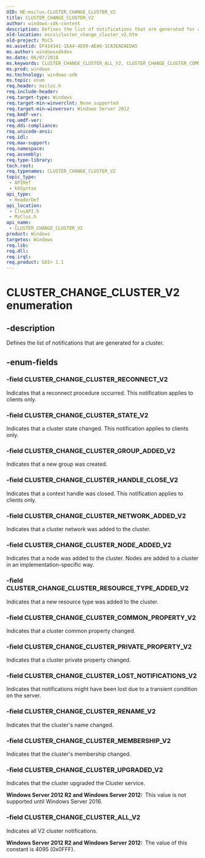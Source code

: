 ```yaml
---
UID: NE:msclus.CLUSTER_CHANGE_CLUSTER_V2
title: CLUSTER_CHANGE_CLUSTER_V2
author: windows-sdk-content
description: Defines the list of notifications that are generated for a cluster.
old-location: mscs\cluster_change_cluster_v2.htm
old-project: MsCS
ms.assetid: EF414341-1EA4-4E69-AEA6-1CA3EAEAEDA5
ms.author: windowssdkdev
ms.date: 06/07/2018
ms.keywords: CLUSTER_CHANGE_CLUSTER_ALL_V2, CLUSTER_CHANGE_CLUSTER_COMMON_PROPERTY_V2, CLUSTER_CHANGE_CLUSTER_GROUP_ADDED_V2, CLUSTER_CHANGE_CLUSTER_HANDLE_CLOSE_V2, CLUSTER_CHANGE_CLUSTER_LOST_NOTIFICATIONS_V2, CLUSTER_CHANGE_CLUSTER_MEMBERSHIP_V2, CLUSTER_CHANGE_CLUSTER_NETWORK_ADDED_V2, CLUSTER_CHANGE_CLUSTER_NODE_ADDED_V2, CLUSTER_CHANGE_CLUSTER_PRIVATE_PROPERTY_V2, CLUSTER_CHANGE_CLUSTER_RECONNECT_V2, CLUSTER_CHANGE_CLUSTER_RENAME_V2, CLUSTER_CHANGE_CLUSTER_RESOURCE_TYPE_ADDED_V2, CLUSTER_CHANGE_CLUSTER_STATE_V2, CLUSTER_CHANGE_CLUSTER_UPGRADED_V2, CLUSTER_CHANGE_CLUSTER_V2, CLUSTER_CHANGE_CLUSTER_V2 enumeration [Failover Cluster], clusapi/CLUSTER_CHANGE_CLUSTER_ALL_V2, clusapi/CLUSTER_CHANGE_CLUSTER_COMMON_PROPERTY_V2, clusapi/CLUSTER_CHANGE_CLUSTER_GROUP_ADDED_V2, clusapi/CLUSTER_CHANGE_CLUSTER_HANDLE_CLOSE_V2, clusapi/CLUSTER_CHANGE_CLUSTER_LOST_NOTIFICATIONS_V2, clusapi/CLUSTER_CHANGE_CLUSTER_MEMBERSHIP_V2, clusapi/CLUSTER_CHANGE_CLUSTER_NETWORK_ADDED_V2, clusapi/CLUSTER_CHANGE_CLUSTER_NODE_ADDED_V2, clusapi/CLUSTER_CHANGE_CLUSTER_PRIVATE_PROPERTY_V2, clusapi/CLUSTER_CHANGE_CLUSTER_RECONNECT_V2, clusapi/CLUSTER_CHANGE_CLUSTER_RENAME_V2, clusapi/CLUSTER_CHANGE_CLUSTER_RESOURCE_TYPE_ADDED_V2, clusapi/CLUSTER_CHANGE_CLUSTER_STATE_V2, clusapi/CLUSTER_CHANGE_CLUSTER_UPGRADED_V2, clusapi/CLUSTER_CHANGE_CLUSTER_V2, msclus/CLUSTER_CHANGE_CLUSTER_ALL_V2, msclus/CLUSTER_CHANGE_CLUSTER_COMMON_PROPERTY_V2, msclus/CLUSTER_CHANGE_CLUSTER_GROUP_ADDED_V2, msclus/CLUSTER_CHANGE_CLUSTER_HANDLE_CLOSE_V2, msclus/CLUSTER_CHANGE_CLUSTER_LOST_NOTIFICATIONS_V2, msclus/CLUSTER_CHANGE_CLUSTER_MEMBERSHIP_V2, msclus/CLUSTER_CHANGE_CLUSTER_NETWORK_ADDED_V2, msclus/CLUSTER_CHANGE_CLUSTER_NODE_ADDED_V2, msclus/CLUSTER_CHANGE_CLUSTER_PRIVATE_PROPERTY_V2, msclus/CLUSTER_CHANGE_CLUSTER_RECONNECT_V2, msclus/CLUSTER_CHANGE_CLUSTER_RENAME_V2, msclus/CLUSTER_CHANGE_CLUSTER_RESOURCE_TYPE_ADDED_V2, msclus/CLUSTER_CHANGE_CLUSTER_STATE_V2, msclus/CLUSTER_CHANGE_CLUSTER_UPGRADED_V2, msclus/CLUSTER_CHANGE_CLUSTER_V2, mscs.cluster_change_cluster_v2
ms.prod: windows
ms.technology: windows-sdk
ms.topic: enum
req.header: msclus.h
req.include-header: 
req.target-type: Windows
req.target-min-winverclnt: None supported
req.target-min-winversvr: Windows Server 2012
req.kmdf-ver: 
req.umdf-ver: 
req.ddi-compliance: 
req.unicode-ansi: 
req.idl: 
req.max-support: 
req.namespace: 
req.assembly: 
req.type-library: 
tech.root: 
req.typenames: CLUSTER_CHANGE_CLUSTER_V2
topic_type:
 - APIRef
 - kbSyntax
api_type:
 - HeaderDef
api_location:
 - ClusAPI.h
 - MsClus.h
api_name:
 - CLUSTER_CHANGE_CLUSTER_V2
product: Windows
targetos: Windows
req.lib: 
req.dll: 
req.irql: 
req.product: GDI+ 1.1
---
```


# CLUSTER_CHANGE_CLUSTER_V2 enumeration


## -description


Defines the list of notifications that are generated for a cluster.


## -enum-fields




### -field CLUSTER_CHANGE_CLUSTER_RECONNECT_V2

Indicates that a reconnect procedure occurred. This notification applies to clients only.


### -field CLUSTER_CHANGE_CLUSTER_STATE_V2

Indicates that a cluster state changed. This notification applies to clients only.


### -field CLUSTER_CHANGE_CLUSTER_GROUP_ADDED_V2

Indicates that a new group was created.


### -field CLUSTER_CHANGE_CLUSTER_HANDLE_CLOSE_V2

Indicates that a context handle was closed. This notification applies to clients only.


### -field CLUSTER_CHANGE_CLUSTER_NETWORK_ADDED_V2

Indicates that a cluster network was added to the cluster.


### -field CLUSTER_CHANGE_CLUSTER_NODE_ADDED_V2

Indicates that a node was added to the cluster. Nodes are added to a cluster in an implementation-specific way.


### -field CLUSTER_CHANGE_CLUSTER_RESOURCE_TYPE_ADDED_V2

Indicates that a new resource type was added to the cluster.


### -field CLUSTER_CHANGE_CLUSTER_COMMON_PROPERTY_V2

Indicates that a cluster common property changed.


### -field CLUSTER_CHANGE_CLUSTER_PRIVATE_PROPERTY_V2

Indicates that a cluster private property changed.


### -field CLUSTER_CHANGE_CLUSTER_LOST_NOTIFICATIONS_V2

Indicates that notifications might have been lost due to a transient condition on the server.


### -field CLUSTER_CHANGE_CLUSTER_RENAME_V2

Indicates that the cluster's name changed.


### -field CLUSTER_CHANGE_CLUSTER_MEMBERSHIP_V2

Indicates that the cluster's membership changed.


### -field CLUSTER_CHANGE_CLUSTER_UPGRADED_V2

Indicates that the cluster upgraded the Cluster service.

<b>Windows Server 2012 R2 and Windows Server 2012:  </b>This value is not supported until Windows Server 2016.


### -field CLUSTER_CHANGE_CLUSTER_ALL_V2

Indicates all V2 cluster notifications.

<b>Windows Server 2012 R2 and Windows Server 2012:  </b>The value of this constant is  4095 (0x0FFF).

